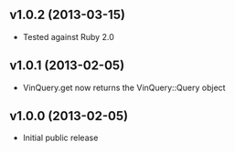 ## v1.0.2 (2013-03-15)

- Tested against Ruby 2.0

## v1.0.1 (2013-02-05)

- VinQuery.get now returns the VinQuery::Query object

## v1.0.0 (2013-02-05)

- Initial public release

